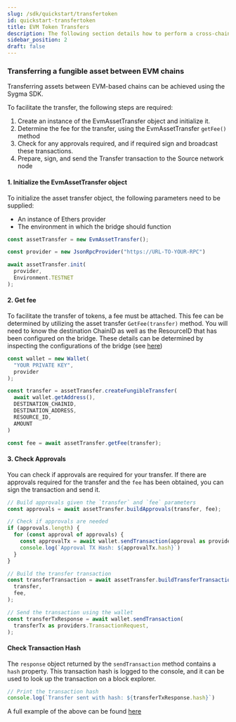 ```yaml
---
slug: /sdk/quickstart/transfertoken
id: quickstart-transfertoken
title: EVM Token Transfers
description: The following section details how to perform a cross-chain token transfer.
sidebar_position: 2
draft: false
---
```


### Transferring a fungible asset between EVM chains

Transferring assets between EVM-based chains can be achieved using the Sygma SDK.

To facilitate the transfer, the following steps are required:

1. Create an instance of the EvmAssetTransfer object and initialize it.
2. Determine the fee for the transfer, using the EvmAssetTransfer `getFee()` method
3. Check for any approvals required, and if required sign and broadcast these transactions.
4. Prepare, sign, and send the Transfer transaction to the Source network node


#### 1. Initialize the EvmAssetTransfer object

To initialize the asset transfer object, the following parameters need to be supplied:

- An instance of Ethers provider
- The environment in which the bridge should function

```ts
const assetTransfer = new EvmAssetTransfer();

const provider = new JsonRpcProvider("https://URL-TO-YOUR-RPC")

await assetTransfer.init(
  provider,
  Environment.TESTNET
);
```

#### 2. Get fee

To facilitate the transfer of tokens, a fee must be attached. This fee can be determined by utilizing the asset transfer `GetFee(transfer)` method. You will need to know the destination ChainID as well as the ResourceID that has been configured on the bridge. These details can be determined by inspecting the configurations of the bridge (see [here](https://github.com/sygmaprotocol/sygma-sdk/blob/main/packages/sdk/src/constants.ts#L4))


```ts
const wallet = new Wallet(
  "YOUR PRIVATE KEY",
  provider
);

const transfer = assetTransfer.createFungibleTransfer(
  await wallet.getAddress(),
  DESTINATION_CHAINID,
  DESTINATION_ADDRESS,
  RESOURCE_ID,
  AMOUNT
)

const fee = await assetTransfer.getFee(transfer);
```

#### 3. Check Approvals 

You can check if approvals are required for your transfer. If there are approvals required for the transfer and the `fee` has been obtained, you can sign the transaction and send it.

```ts
// Build approvals given the `transfer` and `fee` parameters
const approvals = await assetTransfer.buildApprovals(transfer, fee);

// Check if approvals are needed
if (approvals.length) {
  for (const approval of approvals) {
    const approvalTx = await wallet.sendTransaction(approval as providers.TransactionRequest);
    console.log(`Approval TX Hash: ${approvalTx.hash}`)
  }
}

// Build the transfer transaction
const transferTransaction = await assetTransfer.buildTransferTransaction(
  transfer,
  fee,
);

// Send the transaction using the wallet
const transferTxResponse = await wallet.sendTransaction(
  transferTx as providers.TransactionRequest,
);
```

#### Check Transaction Hash

The `response` object returned by the `sendTransaction` method contains a `hash` property. This transaction hash is logged to the console, and it can be used to look up the transaction on a block explorer.

```ts
// Print the transaction hash
console.log(`Transfer sent with hash: ${transferTxResponse.hash}`)
```

A full example of the above can be found [here](https://github.com/sygmaprotocol/sygma-sdk/blob/main/examples/evm-to-evm-fungible-transfer/src/transfer.ts)